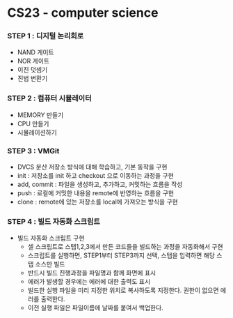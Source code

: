 # CS23 - computer science

### STEP 1 : 디지털 논리회로
- NAND 게이트
- NOR 게이트
- 이진 덧셈기
- 진법 변환기

### STEP 2 : 컴퓨터 시뮬레이터
- MEMORY 만들기
- CPU 만들기
- 시뮬레이션하기

### STEP 3 : VMGit
-  DVCS 분산 저장소 방식에 대해 학습하고, 기본 동작을 구현
- init : 저장소를 init 하고 checkout 으로 이동하는 과정을 구현
- add, commit : 파일을 생성하고, 추가하고, 커밋하는 흐름을 작성
- push : 로컬에 커밋한 내용을 remote에 반영하는 흐름을 구현
- clone : remote에 있는 저장소를 local에 가져오는 방식을 구현

### STEP 4 : 빌드 자동화 스크립트
- 빌드 자동화 스크립트 구현
  - 셀 스크립트로 스탭1,2,3에서 만든 코드들을 빌드하는 과정을 자동화해서 구현
  - 스크립트를 실행하면, STEP1부터 STEP3까지 선택, 스탭을 입력하면 해당 스탭 소스만 빌드
  - 반드시 빌드 진행과정을 파일명과 함께 화면에 표시
  - 에러가 발생할 경우에는 에러에 대한 출력도 표시
  - 빌드한 실행 파일을 미리 지정한 위치로 복사하도록 지정한다. 권한이 없으면 에러를 출력한다.
  - 이전 실행 파일은 파일이름에 날짜를 붙여서 백업한다.

